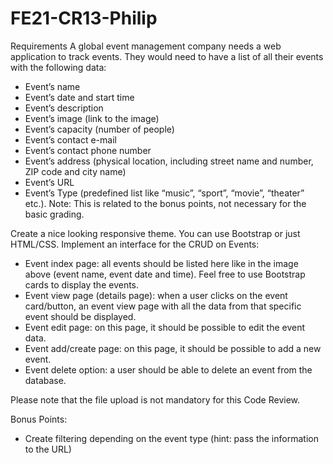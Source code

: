 # FE21-CR13-Philip
Requirements
A global event management company needs a web application to track events. They would need to have a list of all their events with the following data:
- Event’s name
- Event’s date and start time
- Event’s description
- Event’s image (link to the image)
- Event’s capacity (number of people)
- Event’s contact e-mail
- Event’s contact phone number
- Event’s address (physical location, including street name and number, ZIP code and city name)
- Event’s URL
- Event’s Type (predefined list like “music”, “sport”, “movie”, “theater” etc.). Note: This is related to the bonus points, not necessary for the basic grading.

Create a nice looking responsive theme. You can use Bootstrap or just HTML/CSS.
Implement an interface for the CRUD on Events:
- Event index page: all events should be listed here like in the image above (event name, event date and time). Feel free to use Bootstrap cards to display the events.
- Event view page (details page): when a user clicks on the event card/button, an event view page with all the data from that specific event should be displayed.
-  Event edit page: on this page, it should be possible to edit the event data.
- Event add/create page: on this page, it should be possible to add a new event.
- Event delete option: a user should be able to delete an event from the database.

Please note that the file upload is not mandatory for this Code Review.

Bonus Points:
- Create filtering depending on the event type (hint: pass the information to the URL)
